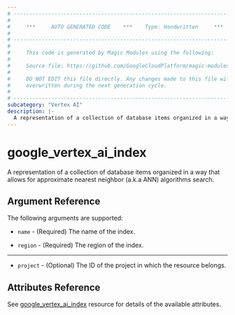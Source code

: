 ```yaml
---
# ----------------------------------------------------------------------------
#
#     ***     AUTO GENERATED CODE    ***    Type: Handwritten     ***
#
# ----------------------------------------------------------------------------
#
#     This code is generated by Magic Modules using the following:
#
#     Source file: https://github.com/GoogleCloudPlatform/magic-modules/tree/main/mmv1/third_party/terraform/website/docs/d/google_vertex_ai_index.html.markdown
#
#     DO NOT EDIT this file directly. Any changes made to this file will be
#     overwritten during the next generation cycle.
#
# ----------------------------------------------------------------------------
subcategory: "Vertex AI"
description: |-
  A representation of a collection of database items organized in a way that allows for approximate nearest neighbor (a.k.a ANN) algorithms search.
---
```


# google_vertex_ai_index

A representation of a collection of database items organized in a way that allows for approximate nearest neighbor (a.k.a ANN) algorithms search.


## Argument Reference

The following arguments are supported:

* `name` - (Required) The name of the index.

* `region` - (Required) The region of the index.

- - -

* `project` - (Optional) The ID of the project in which the resource belongs.

## Attributes Reference

See [google_vertex_ai_index](https://registry.terraform.io/providers/hashicorp/google/latest/docs/resources/vertex_ai_index) resource for details of the available attributes.
